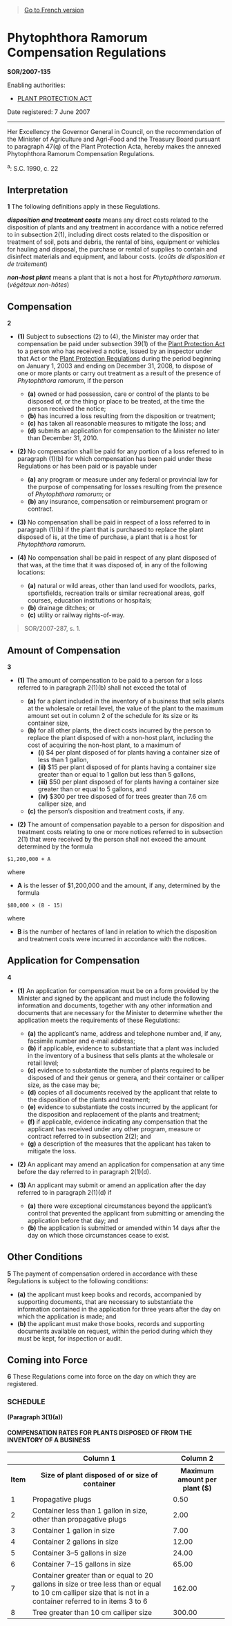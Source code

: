 > [Go to French version](/fr/Règlements/Décrets,%20ordonnances%20et%20règlements%20statutaires/2007/135.md)

# Phytophthora Ramorum Compensation Regulations

**SOR/2007-135**

Enabling authorities: 
- [PLANT PROTECTION ACT](/en/Acts/Statutes%20of%20Canada/1990/c.%2022.md)

Date registered: 7 June 2007

----------

Her Excellency the Governor General in Council, on the recommendation of the Minister of Agriculture and Agri-Food and the Treasury Board pursuant to paragraph 47(q) of the Plant Protection Acta, hereby makes the annexed Phytophthora Ramorum Compensation Regulations.

<a name='fn_607660-E_hq_2239'><sup>a</sup></a>: S.C. 1990, c. 22<br />




## Interpretation


**1** The following definitions apply in these Regulations.

***disposition and treatment costs*** means any direct costs related to the disposition of plants and any treatment in accordance with a notice referred to in subsection 2(1), including direct costs related to the disposition or treatment of soil, pots and debris, the rental of bins, equipment or vehicles for hauling and disposal, the purchase or rental of supplies to contain and disinfect materials and equipment, and labour costs. (*coûts de disposition et de traitement*)

***non-host plant*** means a plant that is not a host for *Phytophthora ramorum*. (*végétaux non-hôtes*)




## Compensation


**2** 

- **(1)** Subject to subsections (2) to (4), the Minister may order that compensation be paid under subsection 39(1) of the [Plant Protection Act](/en/Acts/Statutes%20of%20Canada/1990/c.%2022.md) to a person who has received a notice, issued by an inspector under that Act or the [Plant Protection Regulations](/en/Regulations/Statutory%20Orders%20and%20Regulations/95/212.md) during the period beginning on January 1, 2003 and ending on December 31, 2008, to dispose of one or more plants or carry out treatment as a result of the presence of *Phytophthora ramorum*, if the person
	- **(a)** owned or had possession, care or control of the plants to be disposed of, or the thing or place to be treated, at the time the person received the notice;
	- **(b)** has incurred a loss resulting from the disposition or treatment;
	- **(c)** has taken all reasonable measures to mitigate the loss; and
	- **(d)** submits an application for compensation to the Minister no later than December 31, 2010.

- **(2)** No compensation shall be paid for any portion of a loss referred to in paragraph (1)(b) for which compensation has been paid under these Regulations or has been paid or is payable under
	- **(a)** any program or measure under any federal or provincial law for the purpose of compensating for losses resulting from the presence of *Phytophthora ramorum*; or
	- **(b)** any insurance, compensation or reimbursement program or contract.

- **(3)** No compensation shall be paid in respect of a loss referred to in paragraph (1)(b) if the plant that is purchased to replace the plant disposed of is, at the time of purchase, a plant that is a host for *Phytophthora ramorum*.

- **(4)** No compensation shall be paid in respect of any plant disposed of that was, at the time that it was disposed of, in any of the following locations:
	- **(a)** natural or wild areas, other than land used for woodlots, parks, sportsfields, recreation trails or similar recreational areas, golf courses, education institutions or hospitals;
	- **(b)** drainage ditches; or
	- **(c)** utility or railway rights-of-way.
> SOR/2007-287, s. 1.





## Amount of Compensation


**3** 

- **(1)** The amount of compensation to be paid to a person for a loss referred to in paragraph 2(1)(b) shall not exceed the total of
	- **(a)** for a plant included in the inventory of a business that sells plants at the wholesale or retail level, the value of the plant to the maximum amount set out in column 2 of the schedule for its size or its container size,
	- **(b)** for all other plants, the direct costs incurred by the person to replace the plant disposed of with a non-host plant, including the cost of acquiring the non-host plant, to a maximum of
		- **(i)** $4 per plant disposed of for plants having a container size of less than 1 gallon,
		- **(ii)** $15 per plant disposed of for plants having a container size greater than or equal to 1 gallon but less than 5 gallons,
		- **(iii)** $50 per plant disposed of for plants having a container size greater than or equal to 5 gallons, and
		- **(iv)** $300 per tree disposed of for trees greater than 7.6 cm calliper size, and
	- **(c)** the person’s disposition and treatment costs, if any.

- **(2)** The amount of compensation payable to a person for disposition and treatment costs relating to one or more notices referred to in subsection 2(1) that were received by the person shall not exceed the amount determined by the formula
```
$1,200,000 + A
```
where
- **A** is the lesser of $1,200,000 and the amount, if any, determined by the formula
```
$80,000 × (B - 15)
```
where
- **B** is the number of hectares of land in relation to which the disposition and treatment costs were incurred in accordance with the notices.




## Application for Compensation


**4** 

- **(1)** An application for compensation must be on a form provided by the Minister and signed by the applicant and must include the following information and documents, together with any other information and documents that are necessary for the Minister to determine whether the application meets the requirements of these Regulations:
	- **(a)** the applicant’s name, address and telephone number and, if any, facsimile number and e-mail address;
	- **(b)** if applicable, evidence to substantiate that a plant was included in the inventory of a business that sells plants at the wholesale or retail level;
	- **(c)** evidence to substantiate the number of plants required to be disposed of and their genus or genera, and their container or calliper size, as the case may be;
	- **(d)** copies of all documents received by the applicant that relate to the disposition of the plants and treatment;
	- **(e)** evidence to substantiate the costs incurred by the applicant for the disposition and replacement of the plants and treatment;
	- **(f)** if applicable, evidence indicating any compensation that the applicant has received under any other program, measure or contract referred to in subsection 2(2); and
	- **(g)** a description of the measures that the applicant has taken to mitigate the loss.

- **(2)** An applicant may amend an application for compensation at any time before the day referred to in paragraph 2(1)(d).

- **(3)** An applicant may submit or amend an application after the day referred to in paragraph 2(1)(d) if
	- **(a)** there were exceptional circumstances beyond the applicant’s control that prevented the applicant from submitting or amending the application before that day; and
	- **(b)** the application is submitted or amended within 14 days after the day on which those circumstances cease to exist.




## Other Conditions


**5** The payment of compensation ordered in accordance with these Regulations is subject to the following conditions:
- **(a)** the applicant must keep books and records, accompanied by supporting documents, that are necessary to substantiate the information contained in the application for three years after the day on which the application is made; and
- **(b)** the applicant must make those books, records and supporting documents available on request, within the period during which they must be kept, for inspection or audit.




## Coming into Force


**6** These Regulations come into force on the day on which they are registered.




### **SCHEDULE** 
**(Paragraph 3(1)(a))**
#### COMPENSATION RATES FOR PLANTS DISPOSED OF FROM THE INVENTORY OF A BUSINESS
<table>
<tr>
<th></th>
<th>Column 1</th>
<th>Column 2</th>
</tr>
<tr>
<th>Item</th>
<th>Size of plant disposed of or size of container</th>
<th>Maximum amount per plant ($)</th>
</tr>
<tr>
<td>1</td>
<td>Propagative plugs</td>
<td>0.50</td>
</tr>
<tr>
<td>2</td>
<td>Container less than 1 gallon in size, other than propagative plugs</td>
<td>2.00</td>
</tr>
<tr>
<td>3</td>
<td>Container 1 gallon in size</td>
<td>7.00</td>
</tr>
<tr>
<td>4</td>
<td>Container 2 gallons in size</td>
<td>12.00</td>
</tr>
<tr>
<td>5</td>
<td>Container 3–5 gallons in size</td>
<td>24.00</td>
</tr>
<tr>
<td>6</td>
<td>Container 7–15 gallons in size</td>
<td>65.00</td>
</tr>
<tr>
<td>7</td>
<td>Container greater than or equal to 20 gallons in size or tree less than or equal to 10 cm calliper size that is not in a container referred to in items 3 to 6</td>
<td>162.00</td>
</tr>
<tr>
<td>8</td>
<td>Tree greater than 10 cm calliper size</td>
<td>300.00</td>
</tr>
</table>


